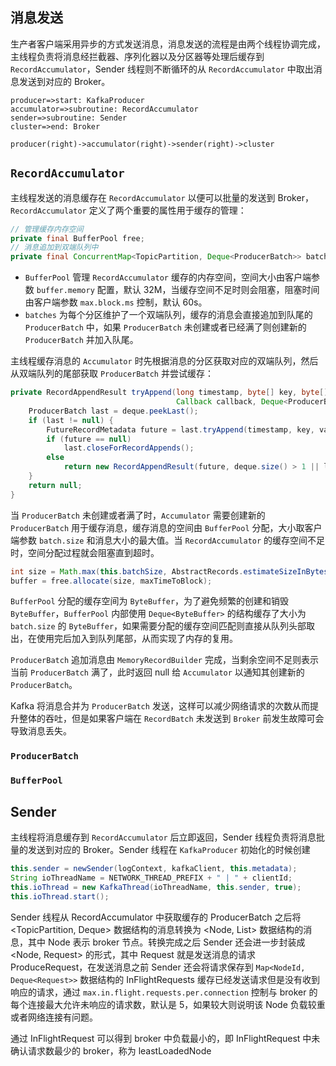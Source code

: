 ## 消息发送

生产者客户端采用异步的方式发送消息，消息发送的流程是由两个线程协调完成，主线程负责将消息经拦截器、序列化器以及分区器等处理后缓存到 `RecordAccumulator`，Sender 线程则不断循环的从 `RecordAccumulator` 中取出消息发送到对应的 Broker。

```flow
producer=>start: KafkaProducer
accumulator=>subroutine: RecordAccumulator
sender=>subroutine: Sender
cluster=>end: Broker

producer(right)->accumulator(right)->sender(right)->cluster
```

## `RecordAccumulator`
主线程发送的消息缓存在 `RecordAccumulator` 以便可以批量的发送到 Broker，`RecordAccumulator` 定义了两个重要的属性用于缓存的管理：
```java
// 管理缓存内存空间
private final BufferPool free;
// 消息追加到双端队列中
private final ConcurrentMap<TopicPartition, Deque<ProducerBatch>> batches;
```
- `BufferPool` 管理 `RecordAccumulator` 缓存的内存空间，空间大小由客户端参数 `buffer.memory` 配置，默认 32M，当缓存空间不足时则会阻塞，阻塞时间由客户端参数 `max.block.ms` 控制，默认 60s。
- `batches` 为每个分区维护了一个双端队列，缓存的消息会直接追加到队尾的 `ProducerBatch` 中，如果 `ProducerBatch` 未创建或者已经满了则创建新的 `ProducerBatch` 并加入队尾。

主线程缓存消息的 `Accumulator` 时先根据消息的分区获取对应的双端队列，然后从双端队列的尾部获取 `ProducerBatch` 并尝试缓存：
```java
private RecordAppendResult tryAppend(long timestamp, byte[] key, byte[] value, Header[] headers,
                                     Callback callback, Deque<ProducerBatch> deque) {
    ProducerBatch last = deque.peekLast();
    if (last != null) {
        FutureRecordMetadata future = last.tryAppend(timestamp, key, value, headers, callback, time.milliseconds());
        if (future == null)
            last.closeForRecordAppends();
        else
            return new RecordAppendResult(future, deque.size() > 1 || last.isFull(), false, false);
    }
    return null;
}
```
当 `ProducerBatch` 未创建或者满了时，`Accumulator` 需要创建新的 `ProducerBatch` 用于缓存消息，缓存消息的空间由 `BufferPool` 分配，大小取客户端参数 `batch.size` 和消息大小的最大值。当 `RecordAccumulator` 的缓存空间不足时，空间分配过程就会阻塞直到超时。
```java
int size = Math.max(this.batchSize, AbstractRecords.estimateSizeInBytesUpperBound(maxUsableMagic, compression, key, value, headers));
buffer = free.allocate(size, maxTimeToBlock);
```
`BufferPool` 分配的缓存空间为 `ByteBuffer`，为了避免频繁的创建和销毁 `ByteBuffer`，`BufferPool` 内部使用 `Deque<ByteBuffer>` 的结构缓存了大小为 `batch.size` 的 `ByteBuffer`，如果需要分配的缓存空间匹配则直接从队列头部取出，在使用完后加入到队列尾部，从而实现了内存的复用。

`ProducerBatch` 追加消息由 `MemoryRecordBuilder` 完成，当剩余空间不足则表示当前 `ProducerBatch` 满了，此时返回 null 给 `Accumulator` 以通知其创建新的 `ProducerBatch`。

Kafka 将消息合并为 `ProducerBatch` 发送，这样可以减少网络请求的次数从而提升整体的吞吐，但是如果客户端在 `RecordBatch` 未发送到 `Broker` 前发生故障可会导致消息丢失。

### `ProducerBatch`

### `BufferPool`


## Sender

主线程将消息缓存到 `RecordAccumulator` 后立即返回，Sender 线程负责将消息批量的发送到对应的 Broker。Sender 线程在 `KafkaProducer` 初始化的时候创建
```java
this.sender = newSender(logContext, kafkaClient, this.metadata);
String ioThreadName = NETWORK_THREAD_PREFIX + " | " + clientId;
this.ioThread = new KafkaThread(ioThreadName, this.sender, true);
this.ioThread.start();
```
Sender 线程从 RecordAccumulator 中获取缓存的 ProducerBatch 之后将 <TopicPartition, Deque<ProducerBatch>> 数据结构的消息转换为 <Node, List<ProducerBatch>> 数据结构的消息，其中 Node 表示 broker 节点。转换完成之后 Sender 还会进一步封装成 <Node, Request> 的形式，其中 Request 就是发送消息的请求 ProduceRequest，在发送消息之前 Sender 还会将请求保存到 ```Map<NodeId, Deque<Request>>``` 数据结构的 InFlightRequests 缓存已经发送请求但是没有收到响应的请求，通过 ```max.in.flight.requests.per.connection``` 控制与 broker 的每个连接最大允许未响应的请求数，默认是 5，如果较大则说明该 Node 负载较重或者网络连接有问题。

通过 InFlightRequest 可以得到 broker 中负载最小的，即 InFlightRequest 中未确认请求数最少的 broker，称为 leastLoadedNode

